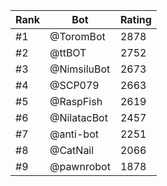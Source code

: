 Rank|Bot|Rating
---|---|---
#1|@ToromBot|2878
#2|@ttBOT|2752
#3|@NimsiluBot|2673
#4|@SCP079|2663
#5|@RaspFish|2619
#6|@NilatacBot|2457
#7|@anti-bot|2251
#8|@CatNail|2066
#9|@pawnrobot|1878

